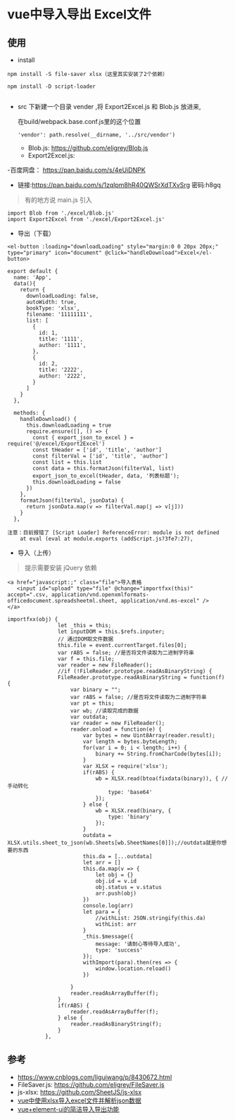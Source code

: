# vue中导入导出 Excel文件

## 使用

- install

```
npm install -S file-saver xlsx（这里其实安装了2个依赖）

npm install -D script-loader
 
```
- src 下新建一个目录 vender ,将 Export2Excel.js 和 Blob.js 放进来,

  在build/webpack.base.conf.js里的这个位置

  `'vendor': path.resolve(__dirname, '../src/vendor')`

  - Blob.js: https://github.com/eligrey/Blob.js
  - Export2Excel.js: 

-百度网盘： https://pan.baidu.com/s/4eUiDNPK 
  - 链接:https://pan.baidu.com/s/1zqIpm8hR40QWSrXdTXvSrg  密码:h8gq

>有的地方说 main.js 引入

```
import Blob from './excel/Blob.js'
import Export2Excel from './excel/Export2Excel.js'
```

- 导出（下载）

```
<el-button :loading="downloadLoading" style="margin:0 0 20px 20px;" type="primary" icon="document" @click="handleDownload">Excel</el-button>

export default {
  name: 'App',
  data(){
    return {
      downloadLoading: false,
      autoWidth: true,
      bookType: 'xlsx',
      filename: '11111111',
      list: [
        {
          id: 1,
          title: '1111',
          author: '1111',
        },
        {
          id: 2,
          title: '2222',
          author: '2222',
        }
      ]
    }
  },

  methods: {
    handleDownload() {
      this.downloadLoading = true
      require.ensure([], () => {
        const { export_json_to_excel } = require('@/excel/Export2Excel')
        const tHeader = ['id', 'title', 'author']
        const filterVal = ['id', 'title', 'author']
        const list = this.list
        const data = this.formatJson(filterVal, list)
        export_json_to_excel(tHeader, data, '列表标题');
        this.downloadLoading = false
      })
    },
    formatJson(filterVal, jsonData) {
      return jsonData.map(v => filterVal.map(j => v[j]))
    }
  },

注意：目前报错了 [Script Loader] ReferenceError: module is not defined
    at eval (eval at module.exports (addScript.js?3fe7:27),

```

- 导入（上传）

>提示需要安装 jQuery 依赖

```
<a href="javascript:;" class="file">导入表格
   <input id="upload" type="file" @change="importfxx(this)"  accept=".csv, application/vnd.openxmlformats-officedocument.spreadsheetml.sheet, application/vnd.ms-excel" />
</a>

importfxx(obj) {
                let _this = this;
                let inputDOM = this.$refs.inputer;
                // 通过DOM取文件数据
                this.file = event.currentTarget.files[0];
                var rABS = false; //是否将文件读取为二进制字符串
                var f = this.file;
                var reader = new FileReader();
                //if (!FileReader.prototype.readAsBinaryString) {
                FileReader.prototype.readAsBinaryString = function(f) {
                    var binary = "";
                    var rABS = false; //是否将文件读取为二进制字符串
                    var pt = this;
                    var wb; //读取完成的数据
                    var outdata;
                    var reader = new FileReader();
                    reader.onload = function(e) {
                        var bytes = new Uint8Array(reader.result);
                        var length = bytes.byteLength;
                        for(var i = 0; i < length; i++) {
                            binary += String.fromCharCode(bytes[i]);
                        }
                        var XLSX = require('xlsx');
                        if(rABS) {
                            wb = XLSX.read(btoa(fixdata(binary)), { //手动转化
                                type: 'base64'
                            });
                        } else {
                            wb = XLSX.read(binary, {
                                type: 'binary'
                            });
                        }
                        outdata = XLSX.utils.sheet_to_json(wb.Sheets[wb.SheetNames[0]]);//outdata就是你想要的东西
                        this.da = [...outdata]
                        let arr = []
                        this.da.map(v => {
                            let obj = {}
                            obj.id = v.id
                            obj.status = v.status
                            arr.push(obj)
                        })
                        console.log(arr)
                        let para = {
                            //withList: JSON.stringify(this.da)
                            withList: arr
                        }
                        _this.$message({
                            message: '请耐心等待导入成功',
                            type: 'success'
                        });
                        withImport(para).then(res => {
                            window.location.reload()
                        })

                    }
                    reader.readAsArrayBuffer(f);
                }
                if(rABS) {
                    reader.readAsArrayBuffer(f);
                } else {
                    reader.readAsBinaryString(f);
                }
            },

```



## 参考
- https://www.cnblogs.com/liguiwang/p/8430672.html
- FileSaver.js: https://github.com/eligrey/FileSaver.js
- js-xlsx: https://github.com/SheetJS/js-xlsx
- [vue中使用xlsx导入excel文件并解析json数据](https://qxiaomay.github.io/2018/07/13/vue%E5%89%8D%E7%AB%AF%E5%AF%BC%E5%85%A5%E5%B9%B6%E8%A7%A3%E6%9E%90excel%E8%A1%A8%E6%A0%BC%E6%93%8D%E4%BD%9C%E6%8C%87%E5%8D%97/)
- [vue+element-ui的简洁导入导出功能](https://segmentfault.com/a/1190000012526934)
